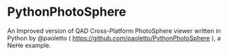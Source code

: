 PythonPhotoSphere
=================

An Improved version of QAD Cross-Platform PhotoSphere viewer written in Python by @paoletto ( https://github.com/paoletto/PythonPhotoSphere ), a NeHe example.